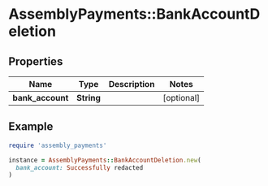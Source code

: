 # AssemblyPayments::BankAccountDeletion

## Properties

| Name | Type | Description | Notes |
| ---- | ---- | ----------- | ----- |
| **bank_account** | **String** |  | [optional] |

## Example

```ruby
require 'assembly_payments'

instance = AssemblyPayments::BankAccountDeletion.new(
  bank_account: Successfully redacted
)
```

